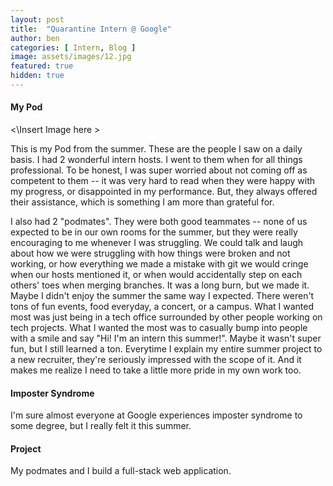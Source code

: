 ```yaml
---
layout: post
title:  "Quarantine Intern @ Google"
author: ben
categories: [ Intern, Blog ]
image: assets/images/12.jpg
featured: true
hidden: true
---
```


#### My Pod
<\Insert Image here >

This is my Pod from the summer. These are the people I saw on a daily basis. 
I had 2 wonderful intern hosts. I went to them when for all things professional. To be honest, I was super worried about not coming off as competent to them -- it was very hard to read when they were happy with my progress, or disappointed in my performance. But, they always offered their assistance, which is something I am more than grateful for. 

I also had 2 "podmates". They were both good teammates -- none of us expected to be in our own rooms for the summer, but they were really encouraging to me whenever I was struggling. We could talk and laugh about how we were struggling with how things were broken and not working, or how everything we made a mistake with git we would cringe when our hosts mentioned it, or when would accidentally step on each others' toes when merging branches. It was a long burn, but we made it. Maybe I didn't enjoy the summer the same way I expected. There weren't tons of fun events, food everyday, a concert, or a campus.
What I wanted most was just being in a tech office surrounded by other people working on tech projects. What I wanted the most was to casually bump into people with a smile and say "Hi! I'm an intern this summer!". 
Maybe it wasn't super fun, but I still learned a ton. Everytime I explain my entire summer project to a new recruiter, they're seriously impressed with the scope of it. And it makes me realize I need to take a little more pride in my own work too.

#### Imposter Syndrome
I'm sure almost everyone at Google experiences imposter syndrome to some degree, but I really felt it this summer. 

#### Project
My podmates and I build a full-stack web application. 


<!-- #### So how do we do spoilers? -->

<!-- ```html
<span class="spoiler">My hidden paragraph here.</span>
``` -->
